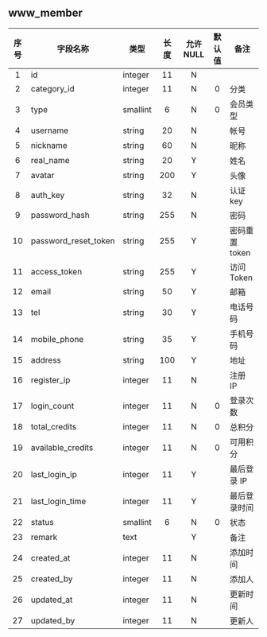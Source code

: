 **www_member**
---
| 序号 | 字段名称 | 类型 | 长度 | 允许 NULL | 默认值 | 备注 | 
| :---: | --- | --- | :---: | :---: | :---: | --- | 
|  1 | id                   | integer  | 11  | N |   |            | 
|  2 | category_id          | integer  | 11  | N | 0 | 分类     | 
|  3 | type                 | smallint | 6   | N | 0 | 会员类型 | 
|  4 | username             | string   | 20  | N |   | 帐号     | 
|  5 | nickname             | string   | 60  | N |   | 昵称     | 
|  6 | real_name            | string   | 20  | Y |   | 姓名     | 
|  7 | avatar               | string   | 200 | Y |   | 头像     | 
|  8 | auth_key             | string   | 32  | N |   | 认证 key | 
|  9 | password_hash        | string   | 255 | N |   | 密码     | 
| 10 | password_reset_token | string   | 255 | Y |   | 密码重置 token | 
| 11 | access_token         | string   | 255 | Y |   | 访问 Token | 
| 12 | email                | string   | 50  | Y |   | 邮箱     | 
| 13 | tel                  | string   | 30  | Y |   | 电话号码 | 
| 14 | mobile_phone         | string   | 35  | Y |   | 手机号码 | 
| 15 | address              | string   | 100 | Y |   | 地址     | 
| 16 | register_ip          | integer  | 11  | N |   | 注册 IP  | 
| 17 | login_count          | integer  | 11  | N | 0 | 登录次数 | 
| 18 | total_credits        | integer  | 11  | N | 0 | 总积分  | 
| 19 | available_credits    | integer  | 11  | N | 0 | 可用积分 | 
| 20 | last_login_ip        | integer  | 11  | Y |   | 最后登录 IP | 
| 21 | last_login_time      | integer  | 11  | Y |   | 最后登录时间 | 
| 22 | status               | smallint | 6   | N | 0 | 状态     | 
| 23 | remark               | text     |     | Y |   | 备注     | 
| 24 | created_at           | integer  | 11  | N |   | 添加时间 | 
| 25 | created_by           | integer  | 11  | N |   | 添加人  | 
| 26 | updated_at           | integer  | 11  | N |   | 更新时间 | 
| 27 | updated_by           | integer  | 11  | N |   | 更新人  | 
